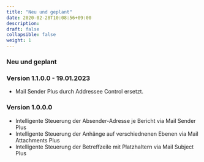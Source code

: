 ```yaml
---
title: "Neu und geplant"
date: 2020-02-28T10:08:56+09:00
description: 
draft: false
collapsible: false
weight: 1
---
```

### Neu und geplant

### Version 1.1.0.0 - 19.01.2023
- Mail Sender Plus durch Addressee Control ersetzt.
### Version 1.0.0.0
- Intelligente Steuerung der Absender-Adresse je Bericht via Mail Sender Plus
- Intelligente Steuerung der Anhänge auf verschiednenen Ebenen via Mail Attachments Plus
- Intelligente Steuerung der Betreffzeile mit Platzhaltern via Mail Subject Plus
